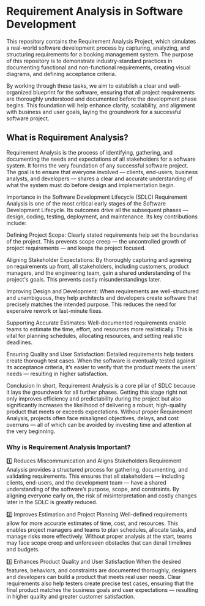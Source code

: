 # Requirement Analysis in Software Development

This repository contains the Requirement Analysis Project, which simulates a real-world software development process by capturing, analyzing, and structuring requirements for a booking management system. The purpose of this repository is to demonstrate industry-standard practices in documenting functional and non-functional requirements, creating visual diagrams, and defining acceptance criteria.

By working through these tasks, we aim to establish a clear and well-organized blueprint for the software, ensuring that all project requirements are thoroughly understood and documented before the development phase begins. This foundation will help enhance clarity, scalability, and alignment with business and user goals, laying the groundwork for a successful software project.

## What is Requirement Analysis?

Requirement Analysis is the process of identifying, gathering, and documenting the needs and expectations of all stakeholders for a software system. It forms the very foundation of any successful software project. The goal is to ensure that everyone involved — clients, end-users, business analysts, and developers — shares a clear and accurate understanding of what the system must do before design and implementation begin.

Importance in the Software Development Lifecycle (SDLC)
Requirement Analysis is one of the most critical early stages of the Software Development Lifecycle. Its outcomes drive all the subsequent phases — design, coding, testing, deployment, and maintenance. Its key contributions include:

Defining Project Scope:
Clearly stated requirements help set the boundaries of the project. This prevents scope creep — the uncontrolled growth of project requirements — and keeps the project focused.

Aligning Stakeholder Expectations:
By thoroughly capturing and agreeing on requirements up front, all stakeholders, including customers, product managers, and the engineering team, gain a shared understanding of the project's goals. This prevents costly misunderstandings later.

Improving Design and Development:
When requirements are well-structured and unambiguous, they help architects and developers create software that precisely matches the intended purpose. This reduces the need for expensive rework or last-minute fixes.

Supporting Accurate Estimates:
Well-documented requirements enable teams to estimate the time, effort, and resources more realistically. This is vital for planning schedules, allocating resources, and setting realistic deadlines.

Ensuring Quality and User Satisfaction:
Detailed requirements help testers create thorough test cases. When the software is eventually tested against its acceptance criteria, it’s easier to verify that the product meets the users’ needs — resulting in higher satisfaction.

Conclusion
In short, Requirement Analysis is a core pillar of SDLC because it lays the groundwork for all further phases. Getting this stage right not only improves efficiency and predictability during the project but also significantly increases the likelihood of delivering a robust, high-quality product that meets or exceeds expectations. Without proper Requirement Analysis, projects often face misaligned objectives, delays, and cost overruns — all of which can be avoided by investing time and attention at the very beginning.

### Why is Requirement Analysis Important?

1️⃣ Reduces Miscommunication and Aligns Stakeholders
Requirement Analysis provides a structured process for gathering, documenting, and validating requirements. This ensures that all stakeholders — including clients, end-users, and the development team — have a shared understanding of the software’s purpose, scope, and constraints. By aligning everyone early on, the risk of misinterpretation and costly changes later in the SDLC is greatly reduced.

2️⃣ Improves Estimation and Project Planning
Well-defined requirements allow for more accurate estimates of time, cost, and resources. This enables project managers and teams to plan schedules, allocate tasks, and manage risks more effectively. Without proper analysis at the start, teams may face scope creep and unforeseen obstacles that can derail timelines and budgets.

3️⃣ Enhances Product Quality and User Satisfaction
When the desired features, behaviors, and constraints are documented thoroughly, designers and developers can build a product that meets real user needs. Clear requirements also help testers create precise test cases, ensuring that the final product matches the business goals and user expectations — resulting in higher quality and greater customer satisfaction.


